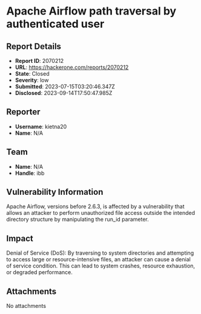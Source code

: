 # Apache Airflow path traversal by authenticated user

## Report Details
- **Report ID**: 2070212
- **URL**: https://hackerone.com/reports/2070212
- **State**: Closed
- **Severity**: low
- **Submitted**: 2023-07-15T03:20:46.347Z
- **Disclosed**: 2023-09-14T17:50:47.985Z

## Reporter
- **Username**: kietna20
- **Name**: N/A

## Team
- **Name**: N/A
- **Handle**: ibb

## Vulnerability Information
Apache Airflow, versions before 2.6.3, is affected by a vulnerability that allows an attacker to perform unauthorized file access outside the intended directory structure by manipulating the run_id parameter.

## Impact

Denial of Service (DoS): By traversing to system directories and attempting to access large or resource-intensive files, an attacker can cause a denial of service condition. This can lead to system crashes, resource exhaustion, or degraded performance.

## Attachments
No attachments
